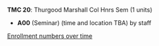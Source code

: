 **TMC 20**: Thurgood Marshall Col Hnrs Sem (1 units)

- **A00** (Seminar) (time and location TBA) by staff

[Enrollment numbers over time](./TMC20.tsv)
